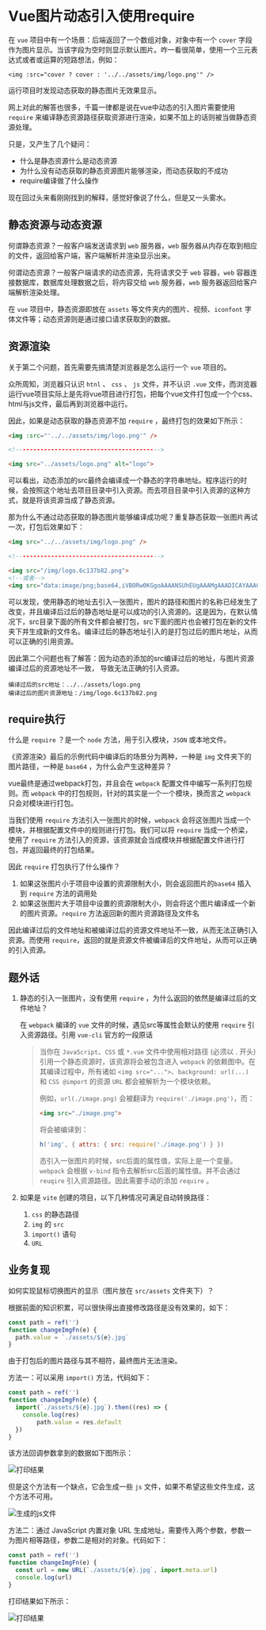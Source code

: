 # Vue图片动态引入使用require

在 `vue` 项目中有一个场景：后端返回了一个数组对象，对象中有一个 `cover` 字段作为图片显示。当该字段为空时则显示默认图片。咋一看很简单，使用一个三元表达式或者或运算的短路想法，例如：

```vue
<img :src="cover ? cover : '../../assets/img/logo.png'" />
```

运行项目时发现动态获取的静态图片无效果显示。

网上对此的解答也很多，千篇一律都是说在vue中动态的引入图片需要使用 `require` 来编译静态资源路径获取资源进行渲染，如果不加上的话则被当做静态资源处理。

只是，又产生了几个疑问：
- 什么是静态资源什么是动态资源
- 为什么没有动态获取的静态资源图片能够渲染，而动态获取的不成功
- require编译做了什么操作

现在回过头来看刚刚找到的解释，感觉好像说了什么，但是又一头雾水。

## 静态资源与动态资源
何谓静态资源？一般客户端发送请求到 `web` 服务器，`web` 服务器从内存在取到相应的文件，返回给客户端，客户端解析并渲染显示出来。

何谓动态资源？一般客户端请求的动态资源，先将请求交于 `web` 容器，`web` 容器连接数据库，数据库处理数据之后，将内容交给 `web` 服务器，`web` 服务器返回给客户端解析渲染处理。

在 `vue` 项目中，静态资源即放在 `assets` 等文件夹内的图片、视频、`iconfont` 字体文件等；动态资源则是通过接口请求获取到的数据。

## 资源渲染
关于第二个问题，首先需要先搞清楚浏览器是怎么运行一个 `vue` 项目的。

众所周知，浏览器只认识 `htnl` 、 `css` 、 `js` 文件，并不认识 `.vue` 文件，而浏览器运行vue项目实际上是先将vue项目进行打包，把每个vue文件打包成一个个css、html与js文件，最后再到浏览器中运行。

因此，如果是动态获取的静态资源不加 `require` ，最终打包的效果如下所示：
```html
<img :src="'../../assets/img/logo.png'" />

<!----------------------------------------->

<img src="../assets/logo.png" alt="logo">
```
可以看出，动态添加的src最终会编译成一个静态的字符串地址。程序运行的时候，会按照这个地址去项目目录中引入资源。而去项目目录中引入资源的这种方式，就是将该资源当成了静态资源。

那为什么不通过动态获取的静态图片能够编译成功呢？重复静态获取一张图片再试一次，打包后效果如下：
```html
<img src="../../assets/img/logo.png" />

<!----------------------------------------->

<img src="/img/logo.6c137b82.png">
<!--或者-->
<img src="data:image/png;base64,iVBORw0KGgoAAAANSUhEUgAAAMgAAADICAYAAACtWK6eAAAAGXRFWHRTb2Z0d2FyZQBBZG9iZSBJbWFnZVJlYWR5ccllPAAAAyNpVFh0WE1MOmNvbS5hZG9iZS54bXAAAAAAADw/.....">
```
可以发现，使用静态的地址去引入一张图片，图片的路径和图片的名称已经发生了改变，并且编译后过后的静态地址是可以成功的引入资源的。这是因为，在默认情况下，src目录下面的所有文件都会被打包，src下面的图片也会被打包在新的文件夹下并生成新的文件名。编译过后的静态地址引入的是打包过后的图片地址，从而可以正确的引用资源。

因此第二个问题也有了解答：因为动态的添加的src编译过后的地址，与图片资源编译过后的资源地址不一致， 导致无法正确的引入资源。
```
编译过后的src地址：../../assets/logo.png
编译过后的图片资源地址：/img/logo.6c137b82.png
```

## require执行
什么是 `require` ？是一个 `node` 方法，用于引入模块，`JSON` 或本地文件。

《资源渲染》最后的示例代码中编译后的场景分为两种，一种是 `img` 文件夹下的图片路径，一种是 `base64` ，为什么会产生这种差异？

vue最终是通过webpack打包，并且会在 `webpack` 配置文件中编写一系列打包规则。而 `webpack` 中的打包规则，针对的其实是一个一个模块，换而言之 `webpack` 只会对模块进行打包。

当我们使用 `require` 方法引入一张图片的时候，`webpack` 会将这张图片当成一个模块，并根据配置文件中的规则进行打包。我们可以将 `require` 当成一个桥梁，使用了 `require` 方法引入的资源，该资源就会当成模块并根据配置文件进行打包，并返回最终的打包结果。

因此 `require` 打包执行了什么操作？

1. 如果这张图片小于项目中设置的资源限制大小，则会返回图片的`base64` 插入到 `require` 方法的调用处
2. 如果这张图片大于项目中设置的资源限制大小，则会将这个图片编译成一个新的图片资源。`require` 方法返回新的图片资源路径及文件名

因此编译过后的文件地址和被编译过后的资源文件地址不一致，从而无法正确引入资源。而使用 `require`，返回的就是资源文件被编译后的文件地址，从而可以正确的引入资源。

## 题外话

1. 静态的引入一张图片，没有使用 `require` ，为什么返回的依然是编译过后的文件地址？

   在 `webpack` 编译的 `vue` 文件的时候，遇见src等属性会默认的使用 `require` 引入资源路径。引用 `vue-cli` 官方的一段原话

   > 当你在 `JavaScript`、`CSS` 或 `*.vue` 文件中使用相对路径 (必须以 . 开头) 引用一个静态资源时，该资源将会被包含进入 `webpack` 的依赖图中。在其编译过程中，所有诸如 `<img src="...">`、`background: url(...)` 和 `CSS @import` 的资源 `URL` 都会被解析为一个模块依赖。
   >
   > 例如，`url(./image.png)` 会被翻译为 `require('./image.png')`，而：
   >
   > ```html
   > <img src="./image.png">
   > ```
   >
   > 将会被编译到：
   >
   > ```js
   > h('img', { attrs: { src: require('./image.png') } })
   > ```
   >
   > 态引入一张图片的时候，src后面的属性值，实际上是一个变量。`webpack` 会根据 `v-bind` 指令去解析src后面的属性值。并不会通过 `reuqire` 引入资源路径。因此需要手动的添加 `require` 。

2. 如果是 `vite` 创建的项目，以下几种情况可满足自动转换路径：

   1. `css` 的静态路径
   2. `img` 的 `src` 
   3. `import()` 语句
   4. `URL` 

## 业务复现

如何实现鼠标切换图片的显示（图片放在 `src/assets` 文件夹下）？

根据前面的知识积累，可以很快得出直接修改路径是没有效果的，如下：

```js
const path = ref('')
function changeImgFn(e) {
  path.value = `./assets/${e}.jpg`
}
```

由于打包后的图片路径与其不相符，最终图片无法渲染。

方法一：可以采用 `import()` 方法，代码如下：

```js
const path = ref('')
function changeImgFn(e) {
  import(`./assets/${e}.jpg`).then((res) => {
    console.log(res)
    	path.value = res.default
  })
}
```

该方法回调参数拿到的数据如下图所示：

![打印结果](https://pic.imgdb.cn/item/652e9cfbc458853aef0d1417.jpg)

但是这个方法有一个缺点，它会生成一些 `js` 文件，如果不希望这些文件生成，这个方法不可用。

![生成的js文件](https://pic.imgdb.cn/item/652e9c60c458853aef0bb8b8.jpg)

方法二：通过 JavaScript 内置对象 URL 生成地址，需要传入两个参数，参数一为图片相等路径，参数二是相对的对象。代码如下：

```js
const path = ref('')
function changeImgFn(e) {
  const url = new URL(`./assets/${e}.jpg`, import.meta.url)
  console.log(url)
}
```

打印结果如下所示：

![打印结果](https://pic.imgdb.cn/item/652e9eb2c458853aef10f254.jpg)